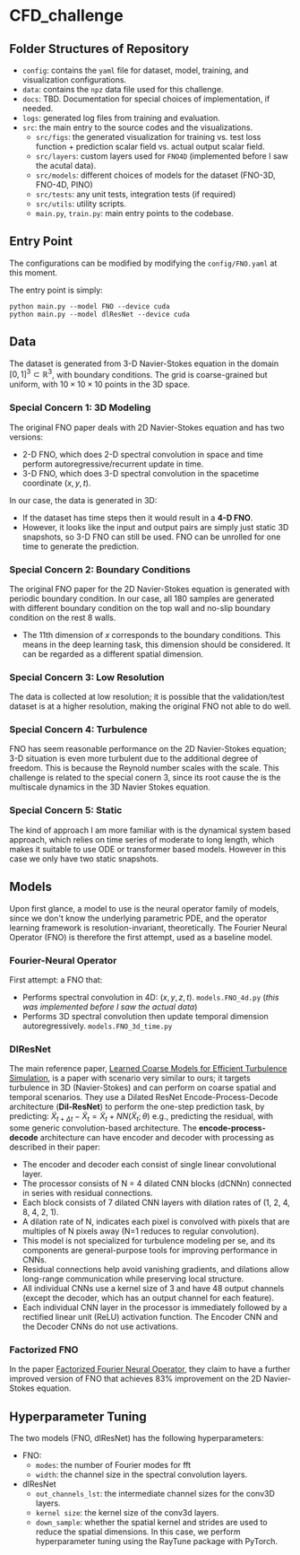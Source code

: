 # CFD_challenge

## Folder Structures of Repository 

- `config`: contains the `yaml` file for dataset, model, training, and visualization configurations. 
- `data`: contains the `npz` data file used for this challenge. 
- `docs`: TBD. Documentation for special choices of implementation, if needed.
- `logs`: generated log files from training and evaluation.
- `src`: the main entry to the source codes and the visualizations. 
    - `src/figs`: the generated visualization for training vs. test loss function + prediction scalar field vs. actual output scalar field. 
    - `src/layers`: custom layers used for `FNO4D` (implemented before I saw the acutal data).
    - `src/models`: different choices of models for the dataset (FNO-3D, FNO-4D, PINO)
    - `src/tests`: any unit tests, integration tests (if required)
    - `src/utils`: utility scripts. 
    - `main.py`, `train.py`: main entry points to the codebase. 


## Entry Point

The configurations can be modified by modifying the `config/FNO.yaml` at this moment. 

The entry point is simply: 
```
python main.py --model FNO --device cuda
python main.py --model dlResNet --device cuda
```

## Data 

The dataset is generated from 3-D Navier-Stokes equation in the domain $[0,1]^3 \subset \mathbb{R}^3$, with boundary conditions. The grid is coarse-grained but uniform, with $10\times 10\times10$ points in the 3D space. 

### Special Concern 1: 3D Modeling 
The original FNO paper deals with 2D Navier-Stokes equation and has two versions: 
- 2-D FNO, which does 2-D spectral convolution in space and time perform autoregressive/recurrent update in time.
- 3-D FNO, which does 3-D spectral convolution in the spacetime coordinate $(x,y,t)$. 

In our case, the data is generated in 3D:
- If the dataset has time steps then it would result in a __4-D FNO__. 
- However, it looks like the input and output pairs are simply just static 3D snapshots, so 3-D FNO can still be used. FNO can be unrolled for one time to generate the prediction. 

### Special Concern 2: Boundary Conditions 

The original FNO paper for the 2D Navier-Stokes equation is generated with periodic boundary condition. In our case, all 180 samples are generated with different boundary condition on the top wall and no-slip boundary condition on the rest 8 walls. 

- The 11th dimension of $x$ corresponds to the boundary conditions. This means in the deep learning task, this dimension should be considered. It can be regarded as a different spatial dimension.


### Special Concern 3: Low Resolution 

The data is collected at low resolution; it is possible that the validation/test dataset is at a higher resolution, making the original FNO not able to do well. 


### Special Concern 4: Turbulence 

FNO has seem reasonable performance on the 2D Navier-Stokes equation; 3-D situation is even more turbulent due to the additional degree of freedom. This is because the Reynold number scales with the scale. This challenge is related to the special conern 3, since its root cause the is the multiscale dynamics in the 3D Navier Stokes equation. 

### Special Concern 5: Static 

The kind of approach I am more familiar with is the dynamical system based approach, which relies on time series of moderate to long length, which makes it suitable to use ODE or transformer based models. However in this case we only have two static snapshots. 


## Models 

Upon first glance, a model to use is the neural operator family of models, since we don't know the underlying parametric PDE, and the operator learning framework is resolution-invariant, theoretically. The Fourier Neural Operator (FNO) is therefore the first attempt, used as a baseline model.

### Fourier-Neural Operator

First attempt: a FNO that:
- Performs spectral convolution in 4D: $(x,y,z,t)$. `models.FNO_4d.py` (_this was implemented before I saw the actual data_)
- Performs 3D spectral convolution then update temporal dimension autoregressively. `models.FNO_3d_time.py` 

### DlResNet

The main reference paper, [Learned Coarse Models for Efficient Turbulence Simulation](https://arxiv.org/abs/2112.15275), is a paper with scenario very similar to ours; it targets turbulence in 3D (Navier-Stokes) and can perform on coarse spatial and temporal scenarios. They use a Dilated ResNet Encode-Process-Decode architecture (__Dil-ResNet__) to perform the one-step prediction task, by predicting:
$\tilde{X}_{t+\Delta t} - \tilde{X}_t = \tilde{X}_t + NN(\tilde{X}_t; \theta)$
e.g., predicting the residual, with some generic convolution-based architecture. The __encode-process-decode__ architecture can have encoder and decoder with processing as described in their paper: 
- The encoder and decoder each consist of single linear convolutional layer.
- The processor consists of N = 4 dilated CNN blocks (dCNNn) connected in series with residual connections. 
- Each block consists of 7 dilated CNN layers with dilation rates of (1, 2, 4, 8, 4, 2, 1). 
- A dilation rate of N, indicates each pixel is convolved with pixels that are multiples of N pixels away 
    (N=1 reduces to regular convolution). 
- This model is not specialized for turbulence modeling per se, and its components are general-purpose tools for
    improving performance in CNNs. 
- Residual connections help avoid vanishing gradients, and dilations allow long-range communication 
    while preserving local structure. 
- All individual CNNs use a kernel size of 3 and have 48 output channels 
    (except the decoder, which has an output channel for each feature).
- Each individual CNN layer in the processor is immediately followed by a rectified linear unit (ReLU) activation function. 
    The Encoder CNN and the Decoder CNNs do not use activations.

### Factorized FNO

In the paper [Factorized Fourier Neural Operator](https://arxiv.org/abs/2111.13802), they claim to have a further improved version of FNO that achieves 83% improvement on the 2D Navier-Stokes equation. 


## Hyperparameter Tuning

The two models (FNO, dlResNet) has the following hyperparameters: 
- FNO:
    - `modes`: the number of Fourier modes for fft
    - `width`: the channel size in the spectral convolution layers. 
- dlResNet
    - `out_channels_lst`: the intermediate channel sizes for the conv3D layers. 
    - `kernel size`: the kernel size of the conv3d layers. 
    - `down_sample`: whether the spatial kernel and strides are used to reduce the spatial dimensions. 
In this case, we perform hyperparameter tuning using the RayTune package with PyTorch. 
